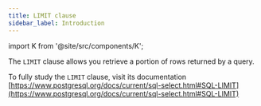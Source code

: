```yaml
---
title: LIMIT clause
sidebar_label: Introduction
---
```


import K from '@site/src/components/K';

The `LIMIT` clause allows you retrieve a portion of rows returned by a query.

To fully study the `LIMIT` clause, visit its documentation [https://www.postgresql.org/docs/current/sql-select.html#SQL-LIMIT](https://www.postgresql.org/docs/current/sql-select.html#SQL-LIMIT)